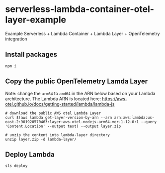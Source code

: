 # serverless-lambda-container-otel-layer-example

Example Serverless + Lambda Container + Lambda Layer + OpenTelemetry integration

## Install packages

```
npm i
```

## Copy the public OpenTelemetry Lamda Layer

Note: change the `arm64` to `amd64` in the ARN below based on your Lambda architecture.
The Lambda ARN is located here: https://aws-otel.github.io/docs/getting-started/lambda/lambda-js

```
# download the public AWS otel Lambda Layer
curl $(aws lambda get-layer-version-by-arn --arn arn:aws:lambda:us-east-2:901920570463:layer:aws-otel-nodejs-arm64-ver-1-12-0:1 --query 'Content.Location' --output text) --output layer.zip

# unzip the content into lambda-layer directory
unzip layer.zip -d lambda-layer/
```

## Deploy Lambda

```
sls deploy
```
